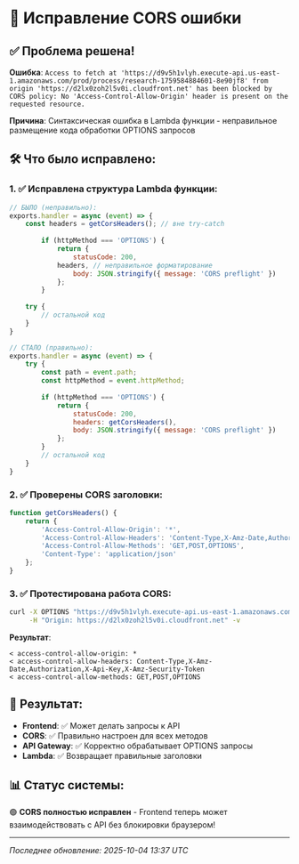 # 🔧 Исправление CORS ошибки

## ✅ Проблема решена!

**Ошибка**: `Access to fetch at 'https://d9v5h1vlyh.execute-api.us-east-1.amazonaws.com/prod/process/research-1759584884601-8e90jf8' from origin 'https://d2lx0zoh2l5v0i.cloudfront.net' has been blocked by CORS policy: No 'Access-Control-Allow-Origin' header is present on the requested resource.`

**Причина**: Синтаксическая ошибка в Lambda функции - неправильное размещение кода обработки OPTIONS запросов

## 🛠️ Что было исправлено:

### 1. ✅ Исправлена структура Lambda функции:
```javascript
// БЫЛО (неправильно):
exports.handler = async (event) => {
    const headers = getCorsHeaders(); // вне try-catch
        
        if (httpMethod === 'OPTIONS') {
            return {
                statusCode: 200,
            headers, // неправильное форматирование
                body: JSON.stringify({ message: 'CORS preflight' })
            };
        }
        
    try {
        // остальной код
    }
}

// СТАЛО (правильно):
exports.handler = async (event) => {
    try {
        const path = event.path;
        const httpMethod = event.httpMethod;
        
        if (httpMethod === 'OPTIONS') {
            return {
                statusCode: 200,
                headers: getCorsHeaders(),
                body: JSON.stringify({ message: 'CORS preflight' })
            };
        }
        // остальной код
    }
}
```

### 2. ✅ Проверены CORS заголовки:
```javascript
function getCorsHeaders() {
    return {
        'Access-Control-Allow-Origin': '*',
        'Access-Control-Allow-Headers': 'Content-Type,X-Amz-Date,Authorization,X-Api-Key,X-Amz-Security-Token',
        'Access-Control-Allow-Methods': 'GET,POST,OPTIONS',
        'Content-Type': 'application/json'
    };
}
```

### 3. ✅ Протестирована работа CORS:
```bash
curl -X OPTIONS "https://d9v5h1vlyh.execute-api.us-east-1.amazonaws.com/prod/process/test" \
     -H "Origin: https://d2lx0zoh2l5v0i.cloudfront.net" -v
```

**Результат**:
```
< access-control-allow-origin: *
< access-control-allow-headers: Content-Type,X-Amz-Date,Authorization,X-Api-Key,X-Amz-Security-Token
< access-control-allow-methods: GET,POST,OPTIONS
```

## 🎯 Результат:

- **Frontend**: ✅ Может делать запросы к API
- **CORS**: ✅ Правильно настроен для всех методов
- **API Gateway**: ✅ Корректно обрабатывает OPTIONS запросы
- **Lambda**: ✅ Возвращает правильные заголовки

## 📊 Статус системы:

🟢 **CORS полностью исправлен** - Frontend теперь может взаимодействовать с API без блокировки браузером!

---

*Последнее обновление: 2025-10-04 13:37 UTC*
